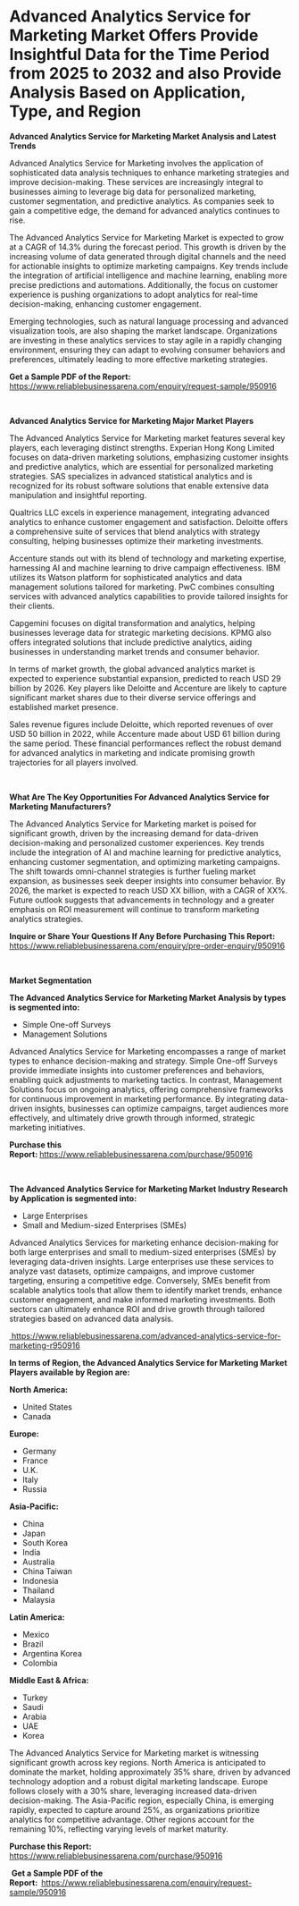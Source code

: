 <p><h1>Advanced Analytics Service for Marketing Market Offers Provide Insightful Data for the Time Period from 2025 to 2032 and also Provide Analysis Based on Application, Type, and Region</h1></p><p><strong>Advanced Analytics Service for Marketing Market Analysis and Latest Trends</strong></p>
<p><p>Advanced Analytics Service for Marketing involves the application of sophisticated data analysis techniques to enhance marketing strategies and improve decision-making. These services are increasingly integral to businesses aiming to leverage big data for personalized marketing, customer segmentation, and predictive analytics. As companies seek to gain a competitive edge, the demand for advanced analytics continues to rise.</p><p>The Advanced Analytics Service for Marketing Market is expected to grow at a CAGR of 14.3% during the forecast period. This growth is driven by the increasing volume of data generated through digital channels and the need for actionable insights to optimize marketing campaigns. Key trends include the integration of artificial intelligence and machine learning, enabling more precise predictions and automations. Additionally, the focus on customer experience is pushing organizations to adopt analytics for real-time decision-making, enhancing customer engagement.</p><p>Emerging technologies, such as natural language processing and advanced visualization tools, are also shaping the market landscape. Organizations are investing in these analytics services to stay agile in a rapidly changing environment, ensuring they can adapt to evolving consumer behaviors and preferences, ultimately leading to more effective marketing strategies.</p></p>
<p><strong>Get a Sample PDF of the Report:&nbsp;</strong> <a href="https://www.reliablebusinessarena.com/enquiry/request-sample/950916?utm_campaign=2530&utm_medium=2&utm_source=Github&utm_content=ia&utm_term=19042025&utm_id=advanced-analytics-service-for-marketing">https://www.reliablebusinessarena.com/enquiry/request-sample/950916</a></p>
<p>&nbsp;</p>
<p><strong>Advanced Analytics Service for Marketing Major Market Players</strong></p>
<p><p>The Advanced Analytics Service for Marketing market features several key players, each leveraging distinct strengths. Experian Hong Kong Limited focuses on data-driven marketing solutions, emphasizing customer insights and predictive analytics, which are essential for personalized marketing strategies. SAS specializes in advanced statistical analytics and is recognized for its robust software solutions that enable extensive data manipulation and insightful reporting.</p><p>Qualtrics LLC excels in experience management, integrating advanced analytics to enhance customer engagement and satisfaction. Deloitte offers a comprehensive suite of services that blend analytics with strategy consulting, helping businesses optimize their marketing investments.</p><p>Accenture stands out with its blend of technology and marketing expertise, harnessing AI and machine learning to drive campaign effectiveness. IBM utilizes its Watson platform for sophisticated analytics and data management solutions tailored for marketing. PwC combines consulting services with advanced analytics capabilities to provide tailored insights for their clients.</p><p>Capgemini focuses on digital transformation and analytics, helping businesses leverage data for strategic marketing decisions. KPMG also offers integrated solutions that include predictive analytics, aiding businesses in understanding market trends and consumer behavior.</p><p>In terms of market growth, the global advanced analytics market is expected to experience substantial expansion, predicted to reach USD 29 billion by 2026. Key players like Deloitte and Accenture are likely to capture significant market shares due to their diverse service offerings and established market presence. </p><p>Sales revenue figures include Deloitte, which reported revenues of over USD 50 billion in 2022, while Accenture made about USD 61 billion during the same period. These financial performances reflect the robust demand for advanced analytics in marketing and indicate promising growth trajectories for all players involved.</p></p>
<p>&nbsp;</p>
<p><strong>What Are The Key Opportunities For Advanced Analytics Service for Marketing Manufacturers?</strong></p>
<p><p>The Advanced Analytics Service for Marketing market is poised for significant growth, driven by the increasing demand for data-driven decision-making and personalized customer experiences. Key trends include the integration of AI and machine learning for predictive analytics, enhancing customer segmentation, and optimizing marketing campaigns. The shift towards omni-channel strategies is further fueling market expansion, as businesses seek deeper insights into consumer behavior. By 2026, the market is expected to reach USD XX billion, with a CAGR of XX%. Future outlook suggests that advancements in technology and a greater emphasis on ROI measurement will continue to transform marketing analytics strategies.</p></p>
<p><strong>Inquire or Share Your Questions If Any Before Purchasing This Report:</strong> <a href="https://www.reliablebusinessarena.com/enquiry/pre-order-enquiry/950916?utm_campaign=2530&utm_medium=2&utm_source=Github&utm_content=ia&utm_term=19042025&utm_id=advanced-analytics-service-for-marketing">https://www.reliablebusinessarena.com/enquiry/pre-order-enquiry/950916</a></p>
<p>&nbsp;</p>
<p><strong>Market Segmentation</strong></p>
<p><strong>The Advanced Analytics Service for Marketing Market Analysis by types is segmented into:</strong></p>
<p><ul><li>Simple One-off Surveys</li><li>Management Solutions</li></ul></p>
<p><p>Advanced Analytics Service for Marketing encompasses a range of market types to enhance decision-making and strategy. Simple One-off Surveys provide immediate insights into customer preferences and behaviors, enabling quick adjustments to marketing tactics. In contrast, Management Solutions focus on ongoing analytics, offering comprehensive frameworks for continuous improvement in marketing performance. By integrating data-driven insights, businesses can optimize campaigns, target audiences more effectively, and ultimately drive growth through informed, strategic marketing initiatives.</p></p>
<p><strong>Purchase this Report:&nbsp;</strong><a href="https://www.reliablebusinessarena.com/purchase/950916?utm_campaign=2530&utm_medium=2&utm_source=Github&utm_content=ia&utm_term=19042025&utm_id=advanced-analytics-service-for-marketing">https://www.reliablebusinessarena.com/purchase/950916</a></p>
<p>&nbsp;</p>
<p><strong>The Advanced Analytics Service for Marketing Market Industry Research by Application is segmented into:</strong></p>
<p><ul><li>Large Enterprises</li><li>Small and Medium-sized Enterprises (SMEs)</li></ul></p>
<p><p>Advanced Analytics Services for marketing enhance decision-making for both large enterprises and small to medium-sized enterprises (SMEs) by leveraging data-driven insights. Large enterprises use these services to analyze vast datasets, optimize campaigns, and improve customer targeting, ensuring a competitive edge. Conversely, SMEs benefit from scalable analytics tools that allow them to identify market trends, enhance customer engagement, and make informed marketing investments. Both sectors can ultimately enhance ROI and drive growth through tailored strategies based on advanced data analysis.</p></p>
<p><a href="https://www.reliablebusinessarena.com/advanced-analytics-service-for-marketing-r950916?utm_campaign=2530&utm_medium=2&utm_source=Github&utm_content=ia&utm_term=19042025&utm_id=advanced-analytics-service-for-marketing">&nbsp;https://www.reliablebusinessarena.com/advanced-analytics-service-for-marketing-r950916</a></p>
<p><strong>In terms of Region, the Advanced Analytics Service for Marketing Market Players available by Region are:</strong></p>
<p>
    <p> <strong> North America: </strong>
        <ul>
            <li>United States</li>
            <li>Canada</li>
        </ul>
        </p> 
    <p> <strong> Europe: </strong>
        <ul>
            <li>Germany</li>
            <li>France</li>
            <li>U.K.</li>
            <li>Italy</li>
            <li>Russia</li>
        </ul>
        </p> 
    <p> <strong> Asia-Pacific: </strong>
        <ul>
            <li>China</li>
            <li>Japan</li>
            <li>South Korea</li>
            <li>India</li>
            <li>Australia</li>
            <li>China Taiwan</li>
            <li>Indonesia</li>
            <li>Thailand</li>
            <li>Malaysia</li>
        </ul>
        </p> 
    <p> <strong> Latin America: </strong>
        <ul>
            <li>Mexico</li>
            <li>Brazil</li>
            <li>Argentina Korea</li>
            <li>Colombia</li>
        </ul>
        </p> 
    <p> <strong> Middle East & Africa: </strong>
        <ul>
            <li>Turkey</li>
            <li>Saudi</li>
            <li>Arabia</li>
            <li>UAE</li>
            <li>Korea</li>
        </ul>
    </p>
    </p>
<p><p>The Advanced Analytics Service for Marketing market is witnessing significant growth across key regions. North America is anticipated to dominate the market, holding approximately 35% share, driven by advanced technology adoption and a robust digital marketing landscape. Europe follows closely with a 30% share, leveraging increased data-driven decision-making. The Asia-Pacific region, especially China, is emerging rapidly, expected to capture around 25%, as organizations prioritize analytics for competitive advantage. Other regions account for the remaining 10%, reflecting varying levels of market maturity.</p></p>
<p><strong>Purchase this Report: </strong><a href="https://www.reliablebusinessarena.com/purchase/950916?utm_campaign=2530&utm_medium=2&utm_source=Github&utm_content=ia&utm_term=19042025&utm_id=advanced-analytics-service-for-marketing">https://www.reliablebusinessarena.com/purchase/950916</a></p>
<p>&nbsp;<strong>Get a Sample PDF of the Report:&nbsp;&nbsp;</strong><a href="https://www.reliablebusinessarena.com/enquiry/request-sample/950916?utm_campaign=2530&utm_medium=2&utm_source=Github&utm_content=ia&utm_term=19042025&utm_id=advanced-analytics-service-for-marketing">https://www.reliablebusinessarena.com/enquiry/request-sample/950916</a></p>
<p><strong></strong></p>
<p><p></p><p></p><p></p></p>